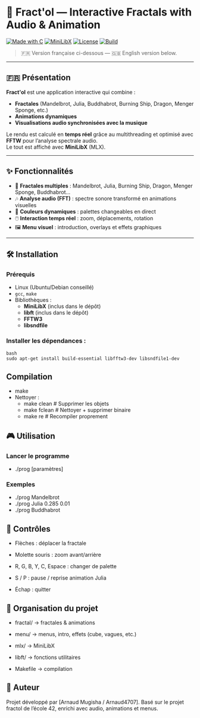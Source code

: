 # 🌌 Fract'ol — Interactive Fractals with Audio & Animation

[![Made with C](https://img.shields.io/badge/Made%20with-C-blue.svg?style=flat&logo=c)](https://en.wikipedia.org/wiki/C_(programming_language))
[![MiniLibX](https://img.shields.io/badge/Graphics-MiniLibX-orange)](https://harm-smits.github.io/42docs/libs/minilibx)
[![License](https://img.shields.io/badge/license-MIT-green.svg)](LICENSE)
[![Build](https://img.shields.io/badge/build-Makefile-red)](#-installation)

> 🇫🇷 Version française ci-dessous — 🇬🇧 English version below.

---

## 🇫🇷 Présentation

**Fract'ol** est une application interactive qui combine :
- **Fractales** (Mandelbrot, Julia, Buddhabrot, Burning Ship, Dragon, Menger Sponge, etc.)
- **Animations dynamiques**
- **Visualisations audio synchronisées avec la musique**

Le rendu est calculé en **temps réel** grâce au multithreading et optimisé avec **FFTW** pour l’analyse spectrale audio.  
Le tout est affiché avec **MiniLibX** (MLX).

---

## ✨ Fonctionnalités

- 🔮 **Fractales multiples** : Mandelbrot, Julia, Burning Ship, Dragon, Menger Sponge, Buddhabrot…
- 🎶 **Analyse audio (FFT)** : spectre sonore transformé en animations visuelles
- 🎨 **Couleurs dynamiques** : palettes changeables en direct
- 🖱️ **Interaction temps réel** : zoom, déplacements, rotation
- 🖼️ **Menu visuel** : introduction, overlays et effets graphiques

---

## 🛠️ Installation

### Prérequis
- Linux (Ubuntu/Debian conseillé)
- `gcc`, `make`
- Bibliothèques :
  - **MiniLibX** (inclus dans le dépôt)
  - **libft** (inclus dans le dépôt)
  - **FFTW3**
  - **libsndfile**

### Installer les dépendances :
```
bash
sudo apt-get install build-essential libfftw3-dev libsndfile1-dev
```

## Compilation
- make
- Nettoyer :
    - make clean    # Supprimer les objets
    - make fclean   # Nettoyer + supprimer binaire
    - make re       # Recompiler proprement

## 🎮 Utilisation

### Lancer le programme
  - ./prog <fractale> [paramètres]

### Exemples
  - ./prog Mandelbrot
  - ./prog Julia 0.285 0.01
  - ./prog Buddhabrot

## 🎹 Contrôles

- Flèches : déplacer la fractale

- Molette souris : zoom avant/arrière

- R, G, B, Y, C, Espace : changer de palette

- S / P : pause / reprise animation Julia

- Échap : quitter

## 📂 Organisation du projet

- fractal/ → fractales & animations

- menu/ → menus, intro, effets (cube, vagues, etc.)

- mlx/ → MiniLibX

- libft/ → fonctions utilitaires

- Makefile → compilation

## 👤 Auteur

Projet développé par [Arnaud Mugisha / Arnaud4707].
Basé sur le projet fractol de l’école 42, enrichi avec audio, animations et menus.
